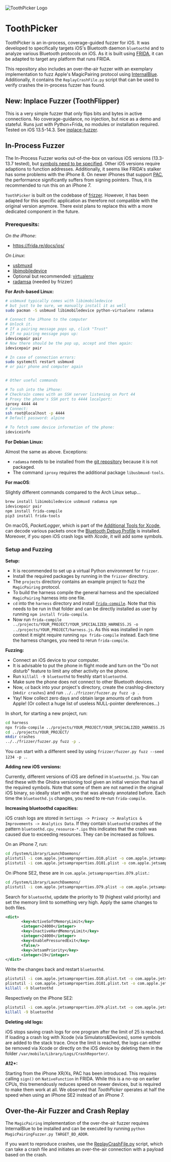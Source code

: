 ![ToothPicker Logo](assets/toothpicker.png)


# ToothPicker
ToothPicker is an in-process, coverage-guided fuzzer for iOS. It was developed to
specifically targets iOS's Bluetooth daemon ``bluetoothd`` and to analyze various
Bluetooth protocols on iOS. As it is built using [FRIDA](https://frida.re/), it can be
adapted to target any platform that runs FRIDA.

This repository also includes an over-the-air fuzzer with an exemplary implementation
to fuzz Apple's MagicPairing protocol using
[InternalBlue](https://github.com/seemoo-lab/internalblue). Additionally, it contains
the ``ReplayCrashFile.py`` script that can be used to verify crashes the in-process
fuzzer has found.

## New: Inplace Fuzzer (ToothFlipper)
This is a very simple fuzzer that only flips bits and bytes in active connections.
No coverage-guidance, no injection, but nice as a demo and stateful.
Runs just with Python+Frida, no modules or installation required.
Tested on iOS 13.5-14.3. See [inplace-fuzzer](inplace-fuzzer/).

## In-Process Fuzzer
The In-Process Fuzzer works out-of-the-box on various iOS versions (13.3-13.7 tested), but
 [symbols need to be specified](harness/symbols.js). Other iOS versions
require adaptions to function addresses. Additionally, it seems like FRIDA's stalker
has some problems with the iPhone 8. On newer iPhones that support
[PAC](https://googleprojectzero.blogspot.com/2019/02/examining-pointer-authentication-on.html),
the performance significantly suffers from signing pointers. Thus, it is recommended to
run this on an iPhone 7.

`ToothPicker` is built on the codebase of
[frizzer](https://github.com/demantz/frizzer). However, it has been adapted for this
specific application as therefore not compatible with the original version anymore.
There exist plans to replace this with a more dedicated component in the future.

### Prerequesits:
*On the iPhone*:
 - https://frida.re/docs/ios/
 
*On Linux*:
 - [usbmuxd](https://github.com/libimobiledevice/usbmuxd)
 - [libimobiledevice](https://github.com/libimobiledevice/libimobiledevice)
 - Optional but recommended: [virtualenv](https://virtualenv.pypa.io/en/latest/)
 - [radamsa](https://gitlab.com/akihe/radamsa) (needed by frizzer)

**For Arch-based Linux:**
```bash
# usbmuxd typically comes with libimobiledevice
# but just to be sure, we manually install it as well
sudo pacman -S usbmuxd libimobiledevice python-virtualenv radamsa

# Connect the iPhone to the computer
# Unlock it.
# If a pairing message pops up, click "Trust"
# If no pairing message pops up:
idevicepair pair
# Now there should be the pop up, accept and then again:
idevicepair pair

# In case of connection errors:
sudo systemctl restart usbmuxd
# or pair phone and computer again


# Other useful commands

# To ssh into the iPhone:
# Checkra1n comes with an SSH server listening on Port 44
# Proxy the phone's SSH port to 4444 localport:
iproxy 4444 44
# Connect:
ssh root@localhost -p 4444
# Default password: alpine

# To fetch some device information of the phone:
ideviceinfo
```

**For Debian Linux:**

Almost the same as above. Exceptions:

* `radamsa` needs to be installed from the [git repository](https://gitlab.com/akihe/radamsa) because
it is not packaged.
* The command `iproxy` requires the additional package `libusbmuxd-tools`.

**For macOS**:

Slightly different commands compared to the Arch Linux setup...
```bash
brew install libimobiledevice usbmuxd radamsa npm
idevicepair pair
npm install frida-compile
pip3 install frida-tools
```

On macOS, *PacketLogger*, which is part of the [Additional Tools for Xcode](https://developer.apple.com/bluetooth/),
can decode various packets once the [Bluetooth Debug Profile](https://developer.apple.com/bug-reporting/profiles-and-logs/?name=bluetooth)
is installed.
Moreover, if you open iOS crash logs with *Xcode*, it will add some symbols. 


### Setup and Fuzzing
**Setup:**
- It is recommended to set up a virtual Python environment for `frizzer`.
- Install the required packages by running in the `frizzer` directory.
- The `projects` directory contains an example project to fuzz the `MagicPairing` protocol. 
- To build the harness compile the general harness and the specialized `MagicPairing` harness into one file.
- `cd` into the `harness` directory and install [`frida-compile`](https://github.com/frida/frida-compile).
  Note that this needs to be run in that folder and can be directly installed as user by running `npm install frida-compile`.
- Now run `frida-compile ../projects/YOUR_PROJECT/YOUR_SPECIALIZED_HARNESS.JS -o ../projects/YOUR_PROJECT/harness.js`. 
  As this was installed in npm context it might require running `npx frida-compile` instead.
  Each time the harness changes, you need to rerun `frida-compile`.

**Fuzzing:**
- Connect an iOS device to your computer.
- It is advisable to put the phone in flight mode and turn on the "Do not disturb" feature to limit any other activity on the phone.
- Run `killall -9 bluetoothd` to freshly start `bluetoothd`.
- Make sure the phone does not connect to other Bluetooth devices.
- Now, `cd` back into your project's directory, create the crashlog-directory (`mkdir crashes`) and run `../../frizzer/fuzzer.py fuzz -p .`
- Yay! Now collect zero days and obtain large amounts of cash from Apple! (Or collect a huge list of useless NULL-pointer dereferences...)

  
In short, for starting a new project, run:
```bash
cd harness
npx frida-compile ../projects/YOUR_PROJECT/YOUR_SPECIALIZED_HARNESS.JS -o ../projects/YOUR_PROJECT/harness.js
cd ../projects/YOUR_PROJECT/
mkdir crashes
../../frizzer/fuzzer.py fuzz -p .
```

You can start with a different seed by using ``frizzer/fuzzer.py fuzz --seed 1234 -p .``.

**Adding new iOS versions:**

Currently, different versions of iOS are defined in `bluetoothd.js`. You can find these with the Ghidra
versioning tool given an initial version that has all the required symbols. Note that some of them are not
named in the original iOS binary, so ideally start with one that was already annotated before.
Each time the `bluetoothd.js` changes, you need to re-run `frida-compile`.


**Increasing bluetoothd capacities:**

iOS crash logs are stored in `Settings -> Privacy -> Analytics & Improvements -> Analytics Data`.
If they contain `bluetoothd` crashes of the pattern `bluetoothd.cpu_resource-*.ips` this indicates
that the crash was caused due to exceeding resources. They can be increased as follows.

On an iPhone 7, run:
```bash
cd /System/Library/LaunchDaemons/
plistutil -i com.apple.jetsamproperties.D10.plist -o com.apple.jetsamproperties.D10.plist.txt
plistutil -i com.apple.jetsamproperties.D101.plist -o com.apple.jetsamproperties.D101.plist.txt
```

On iPhone SE2, these are in `com.apple.jetsamproperties.D79.plist`.:
```bash
cd /System/Library/LaunchDaemons/
plistutil -i com.apple.jetsamproperties.D79.plist -o com.apple.jetsamproperties.D79.plist.txt
```

Search for `bluetoothd`, update the priority to 19 (highest valid priority) and set the memory limit to something very high.
Apply the same changes to both files.

```xml
<dict>
       <key>ActiveSoftMemoryLimit</key>
       <integer>24000</integer>
       <key>InactiveHardMemoryLimit</key>
       <integer>24000</integer>
       <key>EnablePressuredExit</key>
       <false/>
       <key>JetsamPriority</key>
       <integer>19</integer>
</dict>
```

Write the changes back and restart `bluetoothd`.
```bash
plistutil -i com.apple.jetsamproperties.D10.plist.txt -o com.apple.jetsamproperties.D10.plist
plistutil -i com.apple.jetsamproperties.D101.plist.txt -o com.apple.jetsamproperties.D101.plist
killall -9 bluetoothd
```

Respectively on the iPhone SE2:
```bash
plistutil -i com.apple.jetsamproperties.D79.plist.txt -o com.apple.jetsamproperties.D79.plist
killall -9 bluetoothd
```

**Deleting old logs:**

iOS stops saving crash logs for one program after the limit of 25 is reached. If loading a crash log
with Xcode (via Simulators&Devices), some symbols are added to the stack trace.
Once the limit is reached, the logs can either be removed via Xcode or directly on the iOS device
by deleting them in the folder `/var/mobile/Library/Logs/CrashReporter/`.

**A12+:**

Starting from the iPhone XR/Xs, PAC has been introduced. This requires calling `sign()` on `NativeFunction`
in FRIDA. While this is a no-op on earlier CPUs, this tremendously reduces speed on newer devices, but
is required to make them work at all. We observed that *ToothPicker* operates at half the speed when using
an iPhone SE2 instead of an iPhone 7.

## Over-the-Air Fuzzer and Crash Replay
The `MagicPairing` implementation of the over-the-air fuzzer requires InternalBlue to be installed and
can be executed by running `python MagicPairingFuzzer.py TARGET_BD_ADDR`. 

If you want to reproduce crashes, use the [ReplayCrashFile.py](ota-fuzzer/ReplayCrashFile.py) script, which
can take a crash file and initiates an over-the-air connection with a payload based on the
crash.
